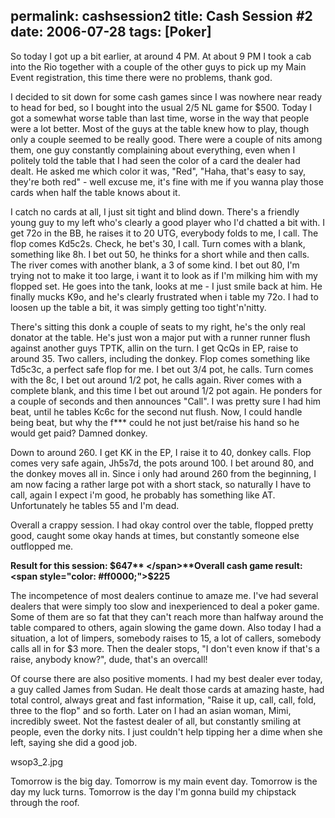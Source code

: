 permalink: cashsession2
title: Cash Session #2
date: 2006-07-28
tags: [Poker]
---
So today I got up a bit earlier, at around 4 PM. At about 9 PM I took a cab into the Rio together with a couple of the other guys to pick up my Main Event registration, this time there were no problems, thank god.

<!-- more -->

I decided to sit down for some cash games since I was nowhere near ready to head for bed, so I bought into the usual 2/5 NL game for $500. Today I got a somewhat worse table than last time, worse in the way that people were a lot better. Most of the guys at the table knew how to play, though only a couple seemed to be really good. There were a couple of nits among them, one guy constantly complaining about everything, even when I politely told the table that I had seen the color of a card the dealer had dealt. He asked me which color it was, "Red", "Haha, that's easy to say, they're both red" - well excuse me, it's fine with me if you wanna play those cards when half the table knows about it.

I catch no cards at all, I just sit tight and blind down. There's a friendly young guy to my left who's clearly a good player who I'd chatted a bit with. I get 72o in the BB, he raises it to 20 UTG, everybody folds to me, I call. The flop comes Kd5c2s. Check, he bet's 30, I call. Turn comes with a blank, something like 8h. I bet out 50, he thinks for a short while and then calls. The river comes with another blank, a 3 of some kind. I bet out 80, I'm trying not to make it too large, i want it to look as if I'm milking him with my flopped set. He goes into the tank, looks at me - I just smile back at him. He finally mucks K9o, and he's clearly frustrated when i table my 72o. I had to loosen up the table a bit, it was simply getting too tight'n'nitty.

There's sitting this donk a couple of seats to my right, he's the only real donator at the table. He's just won a major put with a runner runner flush against another guys TPTK, allin on the turn. I get QcQs in EP, raise to around 35. Two callers, including the donkey. Flop comes something like Td5c3c, a perfect safe flop for me. I bet out 3/4 pot, he calls. Turn comes with the 8c, I bet out around 1/2 pot, he calls again. River comes with a complete blank, and this time I bet out around 1/2 pot again. He ponders for a couple of seconds and then announces "Call". I was pretty sure I had him beat, until he tables Kc6c for the second nut flush. Now, I could handle being beat, but why the f*** could he not just bet/raise his hand so he would get paid? Damned donkey.

Down to around 260. I get KK in the EP, I raise it to 40, donkey calls. Flop comes very safe again, Jh5s7d, the pots around 100. I bet around 80, and the donkey moves all in. Since i only had around 260 from the beginning, I am now facing a rather large pot with a short stack, so naturally I have to call, again I expect i'm good, he probably has something like AT. Unfortunately he tables 55 and I'm dead.

Overall a crappy session. I had okay control over the table, flopped pretty good, caught some okay hands at times, but constantly someone else outflopped me.

**Result for this session: **<span style="color: #ff0000;">**$647**  
</span>**Overall cash game result: <span style="color: #ff0000;">$225</span>**

The incompetence of most dealers continue to amaze me. I've had several dealers that were simply too slow and inexperienced to deal a poker game. Some of them are so fat that they can't reach more than halfway around the table compared to others, again slowing the game down. Also today I had a situation, a lot of limpers, somebody raises to 15, a lot of callers, somebody calls all in for $3 more. Then the dealer stops, "I don't even know if that's a raise, anybody know?", dude, that's an overcall!

Of course there are also positive moments. I had my best dealer ever today, a guy called James from Sudan. He dealt those cards at amazing haste, had total control, always great and fast information, "Raise it up, call, call, fold, three to the flop" and so forth. Later on I had an asian woman, Mimi, incredibly sweet. Not the fastest dealer of all, but constantly smiling at people, even the dorky nits. I just couldn't help tipping her a dime when she left, saying she did a good job.

wsop3_2.jpg

Tomorrow is the big day. Tomorrow is my main event day. Tomorrow is the day my luck turns. Tomorrow is the day I'm gonna build my chipstack through the roof.